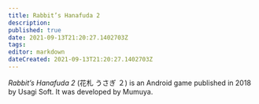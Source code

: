```yaml
---
title: Rabbit’s Hanafuda 2
description: 
published: true
date: 2021-09-13T21:20:27.1402703Z 
tags: 
editor: markdown
dateCreated: 2021-09-13T21:20:27.1402703Z
---
```

_Rabbit’s Hanafuda 2_ (<span lang='ja'>花札 うさぎ ２</span>) is an Android game published in 2018 by Usagi Soft.
It was developed by Mumuya.
